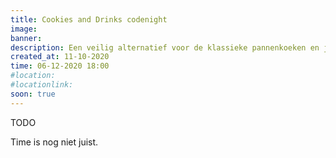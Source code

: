 ```yaml
---
title: Cookies and Drinks codenight
image: 
banner:
description: Een veilig alternatief voor de klassieke pannenkoeken en jenever codenight. Gezellig alom.
created_at: 11-10-2020
time: 06-12-2020 18:00
#location:
#locationlink:
soon: true
---
```


TODO

Time is nog niet juist.
